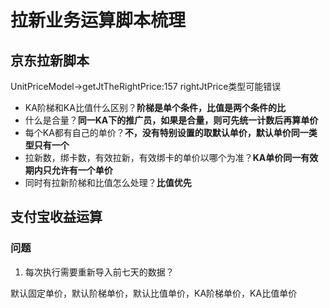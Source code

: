 # 拉新业务运算脚本梳理
## 京东拉新脚本
UnitPriceModel->getJtTheRightPrice:157
rightJtPrice类型可能错误

- KA阶梯和KA比值什么区别？**阶梯是单个条件，比值是两个条件的比**
- 什么是合量？**同一KA下的推广员，如果是合量，则可先统一计数后再算单价**
- 每个KA都有自己的单价？**不，没有特别设置的取默认单价，默认单价同一类型只有一个**
- 拉新数，绑卡数，有效拉新，有效绑卡的单价以哪个为准？**KA单价同一有效期内只允许有一个单价**
- 同时有拉新阶梯和比值怎么处理？**比值优先**

## 支付宝收益运算
### 问题
1. 每次执行需要重新导入前七天的数据？


默认固定单价，默认阶梯单价，默认比值单价，KA阶梯单价，KA比值单价